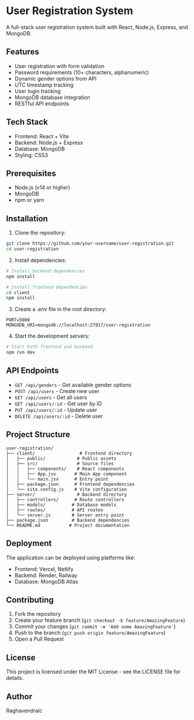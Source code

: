 # User Registration System

A full-stack user registration system built with React, Node.js, Express, and MongoDB.

## Features

- User registration with form validation
- Password requirements (10+ characters, alphanumeric)
- Dynamic gender options from API
- UTC timestamp tracking
- User login tracking
- MongoDB database integration
- RESTful API endpoints

## Tech Stack

- Frontend: React + Vite
- Backend: Node.js + Express
- Database: MongoDB
- Styling: CSS3

## Prerequisites

- Node.js (v14 or higher)
- MongoDB
- npm or yarn

## Installation

1. Clone the repository:
```bash
git clone https://github.com/your-username/user-registration.git
cd user-registration
```

2. Install dependencies:
```bash
# Install backend dependencies
npm install

# Install frontend dependencies
cd client
npm install
```

3. Create a .env file in the root directory:
```env
PORT=5000
MONGODB_URI=mongodb://localhost:27017/user-registration
```

4. Start the development servers:
```bash
# Start both frontend and backend
npm run dev
```

## API Endpoints

- `GET /api/genders` - Get available gender options
- `POST /api/users` - Create new user
- `GET /api/users` - Get all users
- `GET /api/users/:id` - Get user by ID
- `PUT /api/users/:id` - Update user
- `DELETE /api/users/:id` - Delete user

## Project Structure

```
user-registration/
├── client/                 # Frontend directory
│   ├── public/            # Public assets
│   ├── src/               # Source files
│   │   ├── components/    # React components
│   │   ├── App.jsx       # Main App component
│   │   └── main.jsx      # Entry point
│   ├── package.json      # Frontend dependencies
│   └── vite.config.js    # Vite configuration
├── server/                # Backend directory
│   ├── controllers/      # Route controllers
│   ├── models/          # Database models
│   ├── routes/          # API routes
│   └── server.js        # Server entry point
├── package.json         # Backend dependencies
└── README.md           # Project documentation
```

## Deployment

The application can be deployed using platforms like:
- Frontend: Vercel, Netlify
- Backend: Render, Railway
- Database: MongoDB Atlas

## Contributing

1. Fork the repository
2. Create your feature branch (`git checkout -b feature/AmazingFeature`)
3. Commit your changes (`git commit -m 'Add some AmazingFeature'`)
4. Push to the branch (`git push origin feature/AmazingFeature`)
5. Open a Pull Request

## License

This project is licensed under the MIT License - see the LICENSE file for details.

## Author

Raghavendralc
